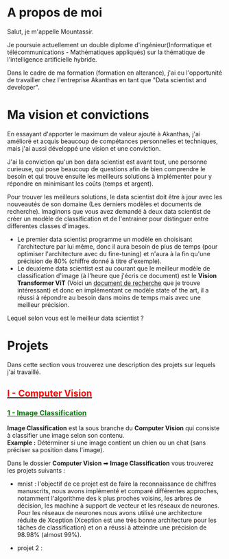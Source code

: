 # A propos de moi
Salut, je m'appelle Mountassir.

Je poursuie actuellement un double diplome d'ingénieur(Informatique et télécommunications - Mathématiques appliqués) sur la thématique de l'intelligence artificielle hybride.

Dans le cadre de ma formation (formation en alterance), j'ai eu l'opportunité de travailler chez l'entreprise Akanthas en tant que "Data scientist and developer".

# Ma vision et convictions
En essayant d'apporter le maximum de valeur ajouté à Akanthas, j'ai amélioré et acquis beaucoup de compétances personnelles et techniques, mais j'ai aussi développé une vision et une conviction.

J'ai la conviction qu'un bon data scientist est avant tout, une personne curieuse, qui pose beaucoup de questions afin de bien comprendre le besoin et qui trouve ensuite les meilleurs solutions à implémenter pour y répondre en minimisant les coûts (temps et argent).

Pour trouver les meilleurs solutions, le data scientist doit être à jour avec les nouveautés de son domaine (Les derniers modèles et documents de recherche). Imaginons que vous avez demandé à deux data scientist de créer un modèle de classification et de l'entrainer pour distinguer entre differentes classes d'images.
* Le premier data scientist programme un modèle en choisisant l'architecture par lui même, donc il aura besoin de plus de temps (pour optimiser l'architecture avec du fine-tuning) et n'aura à la fin qu'une précision de 80% (chiffre donné à titre d'exemple).
* Le deuxieme data scientist est au courant que le meilleur modèle de classification d'image (à l'heure que j'écris ce document) est le **Vision Transformer ViT** (Voici un <u><a href="https://arxiv.org/pdf/2010.11929v2.pdf" target="_blank">document de recherche</a></u> que je trouve intéressant) et donc en implémentant ce modèle state of the art, il a réussi à répondre au besoin dans moins de temps mais avec une meilleur précision.

Lequel selon vous est le meilleur data scientist ?

# Projets
Dans cette section vous trouverez une description des projets sur lequels j'ai travaillé.



## <u><font color="red"> I - Computer Vision</font></u>
### <u><font color="green"> 1 - Image Classification</font></u>
 
**Image Classification** est la sous branche du **Computer Vision** qui consiste à classifier une image selon son contenu.  
**Example :**  Détérminer si une image contient un chien ou un chat (sans préciser sa position dans l'image).  

Dans le dossier **Computer Vision** ➡ **Image Classification** vous trouverez les projets suivants : 

* mnist : l'objectif de ce projet est de faire la reconnaissance de chiffres manuscrits, nous avons implémenté et comparé différentes approches, notamment l'algorithme des k plus proches voisins, les arbres de décision, les machine à support de vecteur et les réseaux de neurones. Pour les réseaux de neurones nous avons utilisé une architecture réduite de Xception (Xception est une très bonne architecture pour les tâches de classification) et on a réussi à atteindre une précision de 98.98% (almost 99%).

* projet 2 :  



